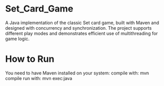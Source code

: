 # Set_Card_Game
A Java implementation of the classic Set card game, built with Maven and designed with concurrency and synchronization. The project supports different play modes and demonstrates efficient use of multithreading for game logic.
# How to Run
You need to have Maven installed on your system:
compile with: mvn compile
run with: mvn exec:java
